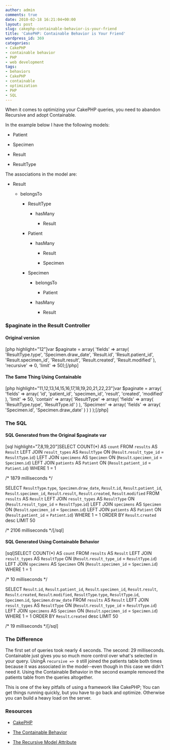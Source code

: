 ```yaml
---
author: admin
comments: true
date: 2010-02-18 16:21:04+00:00
layout: post
slug: cakephp-containable-behavior-is-your-friend
title: 'CakePHP: Containable Behavior is Your Friend'
wordpress_id: 369
categories:
- CakePHP
- containable behavior
- PHP
- web development
tags:
- behaviors
- CakePHP
- containable
- optimization
- PHP
- SQL
---
```


When it comes to optimizing your CakePHP queries, you need to abandon Recursive and adopt Containable.

In the example below I have the following models:



	
  * Patient

	
  * Specimen

	
  * Result

	
  * ResultType


The associations in the model are:

	
  * Result

	
    * belongsTo

	
      * ResultType

	
        * hasMany

	
          * Result







	
      * Patient

	
        * hasMany

	
          * Result

	
          * Specimen







	
      * Specimen

	
        * belongsTo

	
          * Patient




	
        * hasMany

	
          * Result














<!-- more -->


### $paginate in the Result Controller




#### Original version


[php highlight="12"]var $paginate = array(
		'fields' => array(
			'ResultType.type',
			'Specimen.draw_date',
			'Result.id',
			'Result.patient_id',
			'Result.specimen_id',
			'Result.result',
			'Result.created',
			'Result.modified'
			),
		'recursive' => 0,
		'limit' => 50);[/php]


#### The Same Thing Using Containable


[php highlight="11,12,13,14,15,16,17,18,19,20,21,22,23"]var $paginate = array(
		'fields' => array(
			'id',
			'patient_id',
			'specimen_id',
			'result',
			'created',
			'modified'
			),
		'limit' => 50,
		'contain' => array(
			'ResultType' => array(
				'fields' => array(
					'ResultType.type',
					'ResultType.id'
					)
				),
			'Specimen' => array(
				'fields' => array(
					'Specimen.id',
					'Specimen.draw_date'
					)
				)
			)
		);[/php]


### The SQL




#### SQL Generated from the Original $paginate var


[sql highlight="7,8,19,20"]SELECT COUNT(*) AS `count`
FROM `results` AS `Result`
LEFT JOIN `result_types` AS `ResultType`
ON (`Result`.`result_type_id` = `ResultType`.`id`)
LEFT JOIN `specimens` AS `Specimen`
ON (`Result`.`specimen_id` = `Specimen`.`id`)
LEFT JOIN `patients` AS `Patient`
ON (`Result`.`patient_id` = `Patient`.`id`)
WHERE 1 = 1

/* 1879 milliseconds */

SELECT `ResultType`.`type`, `Specimen`.`draw_date`, `Result`.`id`, `Result`.`patient_id`, `Result`.`specimen_id`, `Result`.`result`, `Result`.`created`, `Result`.`modified`
FROM `results` AS `Result`
LEFT JOIN `result_types` AS `ResultType`
ON (`Result`.`result_type_id` = `ResultType`.`id`)
LEFT JOIN `specimens` AS `Specimen`
ON (`Result`.`specimen_id` = `Specimen`.`id`)
LEFT JOIN `patients` AS `Patient`
ON (`Result`.`patient_id` = `Patient`.`id`)
WHERE 1 = 1
ORDER BY `Result`.`created` desc
LIMIT 50

/* 2106 milliseconds */[/sql]


#### SQL Generated Using Containable Behavior


[sql]SELECT COUNT(*) AS `count`
FROM `results` AS `Result`
LEFT JOIN `result_types` AS `ResultType`
ON (`Result`.`result_type_id` = `ResultType`.`id`)
LEFT JOIN `specimens` AS `Specimen`
ON (`Result`.`specimen_id` = `Specimen`.`id`)
WHERE 1 = 1

/* 10 milliseconds */

SELECT `Result`.`id`, `Result`.`patient_id`, `Result`.`specimen_id`, `Result`.`result`, `Result`.`created`, `Result`.`modified`, `ResultType`.`type`, `ResultType`.`id`, `Specimen`.`id`, `Specimen`.`draw_date`
FROM `results` AS `Result`
LEFT JOIN `result_types` AS `ResultType`
ON (`Result`.`result_type_id` = `ResultType`.`id`)
LEFT JOIN `specimens` AS `Specimen`
ON (`Result`.`specimen_id` = `Specimen`.`id`)
WHERE 1 = 1
ORDER BY `Result`.`created` desc
LIMIT 50

/* 19 milliseconds */[/sql]


### The Difference


The first set of queries took nearly 4 seconds. The second: 29 milliseconds. Containable just gives you so much more control over what's selected in your query. UsingÂ `recursive => 0` still joined the patients table both times because it was associated in the model--even though in this case we didn't need it. Using the Containable Behavior in the second example removed the patients table from the queries altogether.

This is one of the key pitfalls of using a framework like CakePHP; You can get things running quickly, but you have to go back and optimize. Otherwise you can build a heavy load on the server.


### Resources





	
  * [CakePHP](http://cakephp.org)

	
  * [The Containable Behavior](http://book.cakephp.org/view/474/Containable)

	
  * [The Recursive Model Attribute](http://book.cakephp.org/view/439/recursive)


